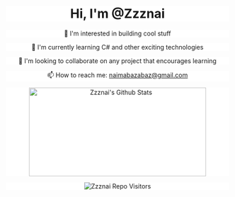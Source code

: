 

<h1 align="center" style="background-color: #fff"> Hi, I'm @Zzznai </h1> 
<p align="center" style="background-color: #fff"> 👀 I'm interested in building cool stuff </p>
<p align="center" style="background-color: #fff"> 🌱 I'm currently learning C# and other exciting technologies </p>
<p align="center" style="background-color: #fff"> 💞️ I'm looking to collaborate on any project that encourages learning </p>
<p align="center" style="background-color: #fff"> 📫 How to reach me: <a href="mailto:naimabazabaz@gmail.com">naimabazabaz@gmail.com</a></p>
<p align="center" style="background-color: #fff"> 
<a href="https://github.com/Zzznai?tab=repositories&sort=stargazers"> 
<img alt="Zzznai's Github Stats" src="https://github-readme-stats.vercel.app/api?username=Zzznai&show_icons=true&theme=merko" height="200px" width="400px" /> 
</a>
</p>
<p align="center" style="background-color: #fff">
 <img src="https://visitor-badge.laobi.icu/badge?page_id=Zzznai" alt="Zzznai Repo Visitors"> 
</p>

<!---
Zzznai/Zzznai is a ✨ special ✨ repository because its `README.md` (this file) appears on your GitHub profile.
You can click the Preview link to take a look at your changes.
--->
